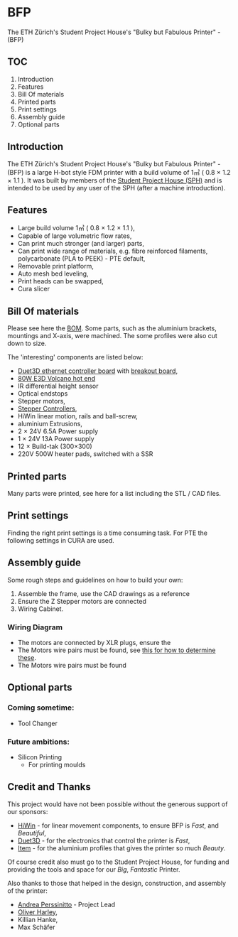 # BFP

The ETH Zürich's Student Project House's "Bulky but Fabulous Printer" - (BFP)

## TOC
 1. Introduction
 1. Features
 1. Bill Of materials
 1. Printed parts
 1. Print settings
 1. Assembly guide
 1. Optional parts


## Introduction

The ETH Zürich's Student Project House's "Bulky but Fabulous Printer" - (BFP) is a large H-bot style FDM printer with a build volume of 1㎥ ( 0.8 × 1.2 × 1.1 ).
It was built by members of the [Student Project House (SPH)](https://sph.ethz.ch/big3d/) and
is intended to be used by any user of the SPH (after a machine introduction).
<!-- It is currently a FDM printer, although are ideas for extending the print end to accommodate other materials to take advantage of the large print volume. -->

## Features

 - Large build volume 1㎥ ( 0.8 × 1.2 × 1.1 ),
 - Capable of large volumetric flow rates,
 - Can print much stronger (and larger) parts,
 - Can print wide range of materials, e.g. fibre reinforced filaments, polycarbonate (PLA to PEEK) - PTE default,
 - Removable print platform,
 - Auto mesh bed leveling,
 - Print heads can be swapped,
 - Cura slicer

## Bill Of materials

Please see here the [BOM](https://docs.google.com/spreadsheets/d/1Y9vpOhxNVT4gwxp1NMAN9-1OQtclcSS-GbRdNIxf8Fs/edit?usp=sharing).
Some parts, such as the aluminium brackets,  mountings and X-axis, were machined.
The some profiles were also cut down to size.

The 'interesting' components are listed below:

 - [Duet3D ethernet controller board](https://www.duet3d.com/DuetEthernet) with [breakout board](https://www.duet3d.com/Expansion_Breakout),
 - [80W E3D Volcano hot end](https://e3d-online.com/collections/hotends/products/supervolcano-upgrade-kit)
 - IR differential height sensor
 - Optical endstops
 - Stepper motors,
 - [Stepper Controllers](http://www.americanmotiontech.com/upload/Manuals/DM860m.pdf),
 - HiWin linear motion, rails and ball-screw,
 - aluminium Extrusions,
 - 2 × 24V 6.5A Power supply
 - 1 × 24V 13A Power supply
 - 12 × Build-tak (300×300)
 - 220V 500W heater pads, switched with a SSR


## Printed parts

Many parts were printed, see here for a list including the STL / CAD files.

## Print settings

Finding the right print settings is a time consuming task.
For PTE the following settings in CURA are used.

## Assembly guide

Some rough steps and guidelines on how to build your own:

 1. Assemble the frame, use the CAD drawings as a reference
 2. Ensure the Z Stepper motors are connected
 3. Wiring Cabinet.


### Wiring Diagram

 - The motors are connected by XLR plugs, ensure the 
 - The Motors wire pairs must be found, see [this for how to determine these](https://hackaday.com/2019/07/25/deducing-stepper-motor-wiring/).
 - The Motors wire pairs must be found


## Optional parts

### Coming sometime:

 - Tool Changer

### Future ambitions:

 -  Silicon Printing
    - For printing moulds

## Credit and Thanks

This project would have not been possible without the generous support of our sponsors:

 - [HiWin](https://www.hiwin.com/index.html "HiWin") - for linear movement components, to ensure BFP is *Fast*, and *Beautiful*,
 - [Duet3D](https://www.duet3d.com/ "Duet3D") - for the electronics that control the printer is *Fast*,
 - [Item](https://www.item24.ch/en/ "Item24") - for the aluminium profiles that gives the printer so much *Beauty*.

Of course credit also must go to the Student Project House, for funding and providing the tools and space for our *Big*, *Fantastic* Printer.

Also thanks to those that helped in the design, construction, and assembly of the printer:

 - [Andrea Perssinitto](https://github.com/periandr)  - Project Lead
 - [Oliver Harley](https://github.com/ixil),
 - Killian Hanke,
 - Max Schäfer
